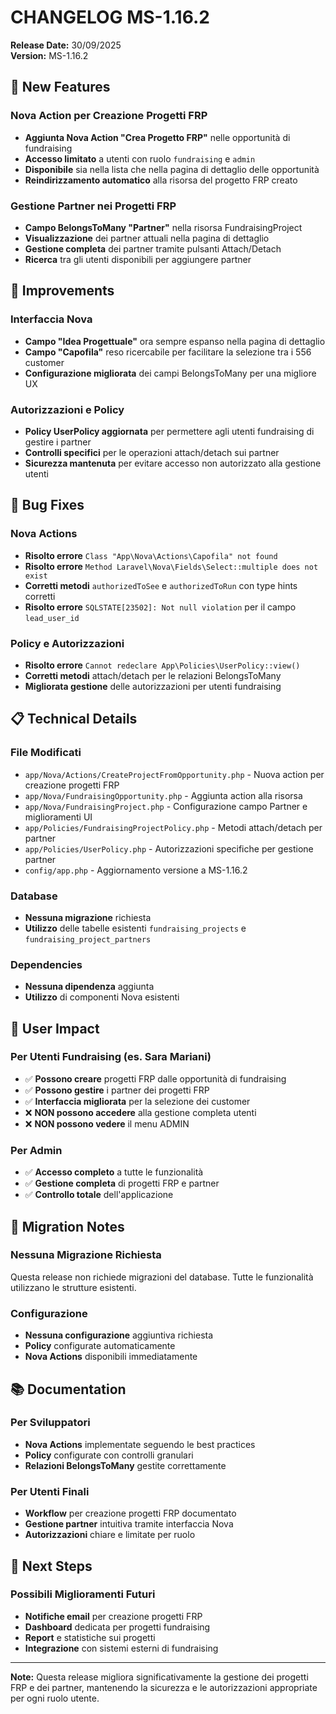 # CHANGELOG MS-1.16.2

**Release Date:** 30/09/2025  
**Version:** MS-1.16.2

## 🚀 New Features

### Nova Action per Creazione Progetti FRP
- **Aggiunta Nova Action "Crea Progetto FRP"** nelle opportunità di fundraising
- **Accesso limitato** a utenti con ruolo `fundraising` e `admin`
- **Disponibile** sia nella lista che nella pagina di dettaglio delle opportunità
- **Reindirizzamento automatico** alla risorsa del progetto FRP creato

### Gestione Partner nei Progetti FRP
- **Campo BelongsToMany "Partner"** nella risorsa FundraisingProject
- **Visualizzazione** dei partner attuali nella pagina di dettaglio
- **Gestione completa** dei partner tramite pulsanti Attach/Detach
- **Ricerca** tra gli utenti disponibili per aggiungere partner

## 🔧 Improvements

### Interfaccia Nova
- **Campo "Idea Progettuale"** ora sempre espanso nella pagina di dettaglio
- **Campo "Capofila"** reso ricercabile per facilitare la selezione tra i 556 customer
- **Configurazione migliorata** dei campi BelongsToMany per una migliore UX

### Autorizzazioni e Policy
- **Policy UserPolicy aggiornata** per permettere agli utenti fundraising di gestire i partner
- **Controlli specifici** per le operazioni attach/detach sui partner
- **Sicurezza mantenuta** per evitare accesso non autorizzato alla gestione utenti

## 🐛 Bug Fixes

### Nova Actions
- **Risolto errore** `Class "App\Nova\Actions\Capofila" not found`
- **Risolto errore** `Method Laravel\Nova\Fields\Select::multiple does not exist`
- **Corretti metodi** `authorizedToSee` e `authorizedToRun` con type hints corretti
- **Risolto errore** `SQLSTATE[23502]: Not null violation` per il campo `lead_user_id`

### Policy e Autorizzazioni
- **Risolto errore** `Cannot redeclare App\Policies\UserPolicy::view()`
- **Corretti metodi** attach/detach per le relazioni BelongsToMany
- **Migliorata gestione** delle autorizzazioni per utenti fundraising

## 📋 Technical Details

### File Modificati
- `app/Nova/Actions/CreateProjectFromOpportunity.php` - Nuova action per creazione progetti FRP
- `app/Nova/FundraisingOpportunity.php` - Aggiunta action alla risorsa
- `app/Nova/FundraisingProject.php` - Configurazione campo Partner e miglioramenti UI
- `app/Policies/FundraisingProjectPolicy.php` - Metodi attach/detach per partner
- `app/Policies/UserPolicy.php` - Autorizzazioni specifiche per gestione partner
- `config/app.php` - Aggiornamento versione a MS-1.16.2

### Database
- **Nessuna migrazione** richiesta
- **Utilizzo** delle tabelle esistenti `fundraising_projects` e `fundraising_project_partners`

### Dependencies
- **Nessuna dipendenza** aggiunta
- **Utilizzo** di componenti Nova esistenti

## 🎯 User Impact

### Per Utenti Fundraising (es. Sara Mariani)
- ✅ **Possono creare** progetti FRP dalle opportunità di fundraising
- ✅ **Possono gestire** i partner dei progetti FRP
- ✅ **Interfaccia migliorata** per la selezione dei customer
- ❌ **NON possono accedere** alla gestione completa utenti
- ❌ **NON possono vedere** il menu ADMIN

### Per Admin
- ✅ **Accesso completo** a tutte le funzionalità
- ✅ **Gestione completa** di progetti FRP e partner
- ✅ **Controllo totale** dell'applicazione

## 🔄 Migration Notes

### Nessuna Migrazione Richiesta
Questa release non richiede migrazioni del database. Tutte le funzionalità utilizzano le strutture esistenti.

### Configurazione
- **Nessuna configurazione** aggiuntiva richiesta
- **Policy** configurate automaticamente
- **Nova Actions** disponibili immediatamente

## 📚 Documentation

### Per Sviluppatori
- **Nova Actions** implementate seguendo le best practices
- **Policy** configurate con controlli granulari
- **Relazioni BelongsToMany** gestite correttamente

### Per Utenti Finali
- **Workflow** per creazione progetti FRP documentato
- **Gestione partner** intuitiva tramite interfaccia Nova
- **Autorizzazioni** chiare e limitate per ruolo

## 🚀 Next Steps

### Possibili Miglioramenti Futuri
- **Notifiche email** per creazione progetti FRP
- **Dashboard** dedicata per progetti fundraising
- **Report** e statistiche sui progetti
- **Integrazione** con sistemi esterni di fundraising

---

**Note:** Questa release migliora significativamente la gestione dei progetti FRP e dei partner, mantenendo la sicurezza e le autorizzazioni appropriate per ogni ruolo utente.
